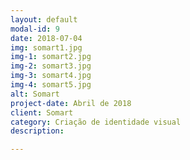 ```yaml
---
layout: default
modal-id: 9
date: 2018-07-04
img: somart1.jpg
img-1: somart2.jpg
img-2: somart3.jpg
img-3: somart4.jpg
img-4: somart5.jpg
alt: Somart
project-date: Abril de 2018
client: Somart
category: Criação de identidade visual
description:

---
```

